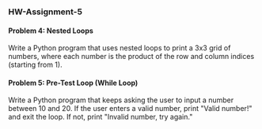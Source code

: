 ### HW-Assignment-5

#### Problem 4: Nested Loops
Write a Python program that uses nested loops to print a 3x3 grid of numbers, where each number is the product of the row and column indices (starting from 1).

#### Problem 5: Pre-Test Loop (While Loop)
Write a Python program that keeps asking the user to input a number between 10 and 20. If the user enters a valid number, print "Valid number!" and exit the loop. If not, print "Invalid number, try again."
